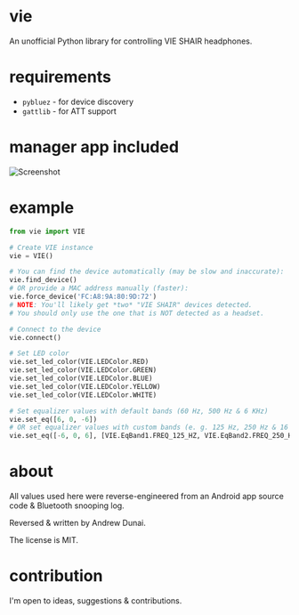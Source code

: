 # vie

An unofficial Python library for controlling VIE SHAIR headphones.

# requirements

- `pybluez` - for device discovery
- `gattlib` - for ATT support

# manager app included

![Screenshot](http://i.imgur.com/LZd6p5j.png)

# example

```python
from vie import VIE

# Create VIE instance
vie = VIE()

# You can find the device automatically (may be slow and inaccurate):
vie.find_device()
# OR provide a MAC address manually (faster):
vie.force_device('FC:A8:9A:80:9D:72')
# NOTE: You'll likely get *two* "VIE SHAIR" devices detected.
# You should only use the one that is NOT detected as a headset.

# Connect to the device
vie.connect()

# Set LED color
vie.set_led_color(VIE.LEDColor.RED)
vie.set_led_color(VIE.LEDColor.GREEN)
vie.set_led_color(VIE.LEDColor.BLUE)
vie.set_led_color(VIE.LEDColor.YELLOW)
vie.set_led_color(VIE.LEDColor.WHITE)

# Set equalizer values with default bands (60 Hz, 500 Hz & 6 KHz)
vie.set_eq([6, 0, -6])
# OR set equalizer values with custom bands (e. g. 125 Hz, 250 Hz & 16 KHz)
vie.set_eq([-6, 0, 6], [VIE.EqBand1.FREQ_125_HZ, VIE.EqBand2.FREQ_250_HZ, VIE.EqBand3.FREQ_16_KHZ])

```

# about

All values used here were reverse-engineered from
an Android app source code & Bluetooth snooping log.

Reversed & written by Andrew Dunai.

The license is MIT.

# contribution

I'm open to ideas, suggestions & contributions.
